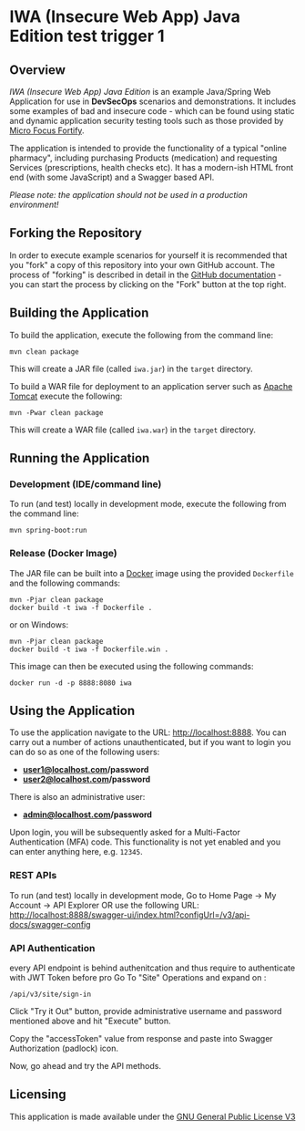 # IWA (Insecure Web App) Java Edition test trigger 1

## Overview

_IWA (Insecure Web App) Java Edition_ is an example Java/Spring Web Application for use in **DevSecOps** scenarios and demonstrations.
It includes some examples of bad and insecure code - which can be found using static and dynamic application
security testing tools such as those provided by [Micro Focus Fortify](https://www.microfocus.com/en-us/cyberres/application-security).

The application is intended to provide the functionality of a typical "online pharmacy", including purchasing Products (medication)
and requesting Services (prescriptions, health checks etc). It has a modern-ish HTML front end (with some JavaScript) and a Swagger based API.

*Please note: the application should not be used in a production environment!*

## Forking the Repository

In order to execute example scenarios for yourself it is recommended that you "fork" a copy of this repository into
your own GitHub account. The process of "forking" is described in detail in the [GitHub documentation](https://docs.github.com/en/github/getting-started-with-github/fork-a-repo) - you can start the process by clicking on the "Fork" button at the top right.

## Building the Application

To build the application, execute the following from the command line:

```
mvn clean package
```

This will create a JAR file (called `iwa.jar`) in the `target` directory.

To build a WAR file for deployment to an application server such as [Apache Tomcat](http://tomcat.apache.org/)
execute the following:

```
mvn -Pwar clean package
```

This will create a WAR file (called `iwa.war`) in the `target` directory.

## Running the Application

### Development (IDE/command line)

To run (and test) locally in development mode, execute the following from the command line:

```
mvn spring-boot:run
```

### Release (Docker Image)

The JAR file can be built into a [Docker](https://www.docker.com/) image using the provided `Dockerfile` and the
following commands:

```
mvn -Pjar clean package
docker build -t iwa -f Dockerfile .
```

or on Windows:

```
mvn -Pjar clean package
docker build -t iwa -f Dockerfile.win .
```

This image can then be executed using the following commands:

```
docker run -d -p 8888:8080 iwa
```

## Using the Application

To use the application navigate to the URL: [http://localhost:8888](http://localhost:8888). You can carry out a number of
actions unauthenticated, but if you want to login you can do so as one of the following users:

- **user1@localhost.com/password**
- **user2@localhost.com/password**
  
There is also an administrative user:

- **admin@localhost.com/password**

Upon login, you will be subsequently asked for a Multi-Factor Authentication (MFA) code. This functionality
is not yet enabled and you can enter anything here, e.g. `12345`.

### REST APIs 
To run (and test) locally in development mode, Go to Home Page -> My Account -> API Explorer OR
use the following URL: [http://localhost:8888/swagger-ui/index.html?configUrl=/v3/api-docs/swagger-config](http://localhost:8888/swagger-ui/index.html?configUrl=/v3/api-docs/swagger-config)

### API Authentication
every API endpoint is behind authenitcation and thus require to authenticate with JWT Token before pro
Go To "Site" Operations and expand on :
```
/api/v3/site/sign-in
```
Click "Try it Out" button, provide administrative username and password mentioned above and hit "Execute" button.

Copy the "accessToken" value from response and paste into Swagger Authorization (padlock) icon.

Now, go ahead and try the API methods.

## Licensing

This application is made available under the [GNU General Public License V3](LICENSE)
